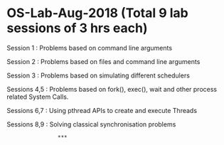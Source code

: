 # OS-Lab-Aug-2018 (Total 9 lab sessions of 3 hrs each)

Session  1   :   Problems based on command line arguments

Session  2   :   Problems based on files and command line arguments

Session  3   :   Problems based on simulating different schedulers

Sessions 4,5 :   Problems based on fork(), exec(), wait and other process related System Calls.

Sessions 6,7 : Using pthread APIs to create and execute Threads

Sessions 8,9 : Solving classical synchronisation problems


                    ***
